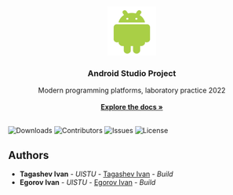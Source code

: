 <br/>
<p align="center">
  <a href="https://github.com/bastep-s/SPP2022">
    <img src="SPP3/img/1.png" alt="Logo" width="100" height="100">
  </a>

  <h3 align="center">Android Studio Project</h3>

  <p align="center">
    Modern programming platforms, laboratory practice 2022 
    <br/>
    <br/>
    <a href="https://github.com/bastep-s/SPP2022"><strong>Explore the docs »</strong></a>
    <br/>
    <br/>
  </p>
</p>

![Downloads](https://img.shields.io/github/downloads/bastep-s/SPP2022/total) ![Contributors](https://img.shields.io/github/contributors/bastep-s/SPP2022?color=dark-green) ![Issues](https://img.shields.io/github/issues/bastep-s/SPP2022) ![License](https://img.shields.io/github/license/bastep-s/SPP2022) 

## Authors

* **Tagashev Ivan** - *UlSTU* - [Tagashev Ivan](https://github.com/bastep-s) - *Build*
* **Egorov Ivan** - *UlSTU* - [Egorov Ivan](https://github.com/Doomaykaka) - *Build*
